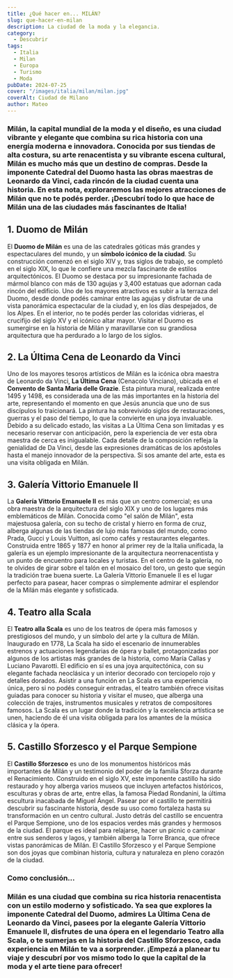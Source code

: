 ```yaml
---
title: ¿Qué hacer en... MILÁN?
slug: que-hacer-en-milan
description: La ciudad de la moda y la elegancia.
category:
  - Descubrir
tags:
  - Italia
  - Milan
  - Europa
  - Turismo
  - Moda
pubDate: 2024-07-25
cover: "/images/italia/milan/milan.jpg"
coverAlt: Ciudad de Milano
author: Mateo
---
```


### **Milán**, la capital mundial de la moda y el diseño, es una ciudad vibrante y elegante que combina su **rica historia** con una energía moderna e innovadora. Conocida por sus tiendas de alta costura, su arte renacentista y su vibrante escena cultural, Milán es mucho más que un destino de compras. Desde la imponente Catedral del Duomo hasta las obras maestras de Leonardo da Vinci, cada rincón de la ciudad cuenta una historia. En esta nota, exploraremos las mejores atracciones de Milán que no te podés perder. ¡Descubrí todo lo que hace de Milán una de las ciudades más fascinantes de Italia!

## 1. Duomo de Milán 

El **Duomo de Milán** es una de las catedrales góticas más grandes y espectaculares del mundo, y un **símbolo icónico de la ciudad**. Su construcción comenzó en el siglo XIV y, tras siglos de trabajo, se completó en el siglo XIX, lo que le confiere una mezcla fascinante de estilos arquitectónicos. El Duomo se destaca por su impresionante fachada de mármol blanco con más de 130 agujas y 3,400 estatuas que adornan cada rincón del edificio. Uno de los mayores atractivos es subir a la terraza del Duomo, desde donde podés caminar entre las agujas y disfrutar de una vista panorámica espectacular de la ciudad y, en los días despejados, de los Alpes. En el interior, no te podés perder las coloridas vidrieras, el crucifijo del siglo XV y el icónico altar mayor. Visitar el Duomo es sumergirse en la historia de Milán y maravillarse con su grandiosa arquitectura que ha perdurado a lo largo de los siglos.

## 2. La Última Cena de Leonardo da Vinci 

Uno de los mayores tesoros artísticos de Milán es la icónica obra maestra de Leonardo da Vinci, **La Última Cena** (Cenacolo Vinciano), ubicada en el **Convento de Santa Maria delle Grazie**. Esta pintura mural, realizada entre 1495 y 1498, es considerada una de las más importantes en la historia del arte, representando el momento en que Jesús anuncia que uno de sus discípulos lo traicionará. La pintura ha sobrevivido siglos de restauraciones, guerras y el paso del tiempo, lo que la convierte en una joya invaluable. Debido a su delicado estado, las visitas a La Última Cena son limitadas y es necesario reservar con anticipación, pero la experiencia de ver esta obra maestra de cerca es inigualable. Cada detalle de la composición refleja la genialidad de Da Vinci, desde las expresiones dramáticas de los apóstoles hasta el manejo innovador de la perspectiva. Si sos amante del arte, esta es una visita obligada en Milán.

## 3. Galería Vittorio Emanuele II 

La **Galería Vittorio Emanuele II** es más que un centro comercial; es una obra maestra de la arquitectura del siglo XIX y uno de los lugares más emblemáticos de Milán. Conocida como "el salón de Milán", esta majestuosa galería, con su techo de cristal y hierro en forma de cruz, alberga algunas de las tiendas de lujo más famosas del mundo, como Prada, Gucci y Louis Vuitton, así como cafés y restaurantes elegantes. Construida entre 1865 y 1877 en honor al primer rey de la Italia unificada, la galería es un ejemplo impresionante de la arquitectura neorrenacentista y un punto de encuentro para locales y turistas. En el centro de la galería, no te olvides de girar sobre el talón en el mosaico del toro, un gesto que según la tradición trae buena suerte. La Galería Vittorio Emanuele II es el lugar perfecto para pasear, hacer compras o simplemente admirar el esplendor de la Milán más elegante y sofisticada.

## 4. Teatro alla Scala 

El **Teatro alla Scala** es uno de los teatros de ópera más famosos y prestigiosos del mundo, y un símbolo del arte y la cultura de Milán. Inaugurado en 1778, La Scala ha sido el escenario de innumerables estrenos y actuaciones legendarias de ópera y ballet, protagonizadas por algunos de los artistas más grandes de la historia, como María Callas y Luciano Pavarotti. El edificio en sí es una joya arquitectónica, con su elegante fachada neoclásica y un interior decorado con terciopelo rojo y detalles dorados. Asistir a una función en La Scala es una experiencia única, pero si no podés conseguir entradas, el teatro también ofrece visitas guiadas para conocer su historia y visitar el museo, que alberga una colección de trajes, instrumentos musicales y retratos de compositores famosos. La Scala es un lugar donde la tradición y la excelencia artística se unen, haciendo de él una visita obligada para los amantes de la música clásica y la ópera.

## 5. Castillo Sforzesco y el Parque Sempione 

El **Castillo Sforzesco** es uno de los monumentos históricos más importantes de Milán y un testimonio del poder de la familia Sforza durante el Renacimiento. Construido en el siglo XV, este imponente castillo ha sido restaurado y hoy alberga varios museos que incluyen artefactos históricos, esculturas y obras de arte, entre ellas, la famosa Piedad Rondanini, la última escultura inacabada de Miguel Ángel. Pasear por el castillo te permitirá descubrir su fascinante historia, desde su uso como fortaleza hasta su transformación en un centro cultural. Justo detrás del castillo se encuentra el Parque Sempione, uno de los espacios verdes más grandes y hermosos de la ciudad. El parque es ideal para relajarse, hacer un picnic o caminar entre sus senderos y lagos, y también alberga la Torre Branca, que ofrece vistas panorámicas de Milán. El Castillo Sforzesco y el Parque Sempione son dos joyas que combinan historia, cultura y naturaleza en pleno corazón de la ciudad.

### Como conclusión... 

### **Milán** es una ciudad que combina su rica historia renacentista con un estilo moderno y sofisticado. Ya sea que explores la imponente Catedral del Duomo, admires La Última Cena de Leonardo da Vinci, pasees por la elegante Galería Vittorio Emanuele II, disfrutes de una ópera en el legendario Teatro alla Scala, o te sumerjas en la historia del Castillo Sforzesco, cada experiencia en Milán te va a sorprender. ¡Empezá a planear tu viaje y descubrí por vos mismo todo lo que la capital de la moda y el arte tiene para ofrecer!